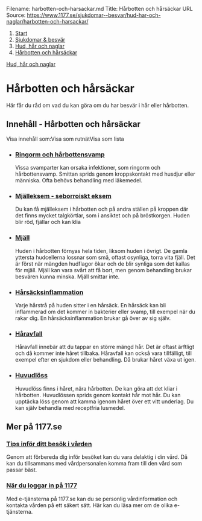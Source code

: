 Filename: harbotten-och-harsackar.md
Title: Hårbotten och hårsäckar
URL Source: https://www.1177.se/sjukdomar--besvar/hud-har-och-naglar/harbotten-och-harsackar/

1.  [Start](https://www.1177.se/)
2.  [Sjukdomar & besvär](https://www.1177.se/sjukdomar--besvar/)
3.  [Hud, hår och naglar](https://www.1177.se/sjukdomar--besvar/hud-har-och-naglar/)
4.  [Hårbotten och hårsäckar](https://www.1177.se/sjukdomar--besvar/hud-har-och-naglar/harbotten-och-harsackar/)

[Hud, hår och naglar](https://www.1177.se/sjukdomar--besvar/hud-har-och-naglar/)

Hårbotten och hårsäckar
=======================

Här får du råd om vad du kan göra om du har besvär i hår eller hårbotten.

Innehåll - Hårbotten och hårsäckar
----------------------------------

Visa innehåll som:Visa som rutnätVisa som lista

*   ### [Ringorm och hårbottensvamp](https://www.1177.se/sjukdomar--besvar/hud-har-och-naglar/harbotten-och-harsackar/ringorm-och-harbottensvamp/)
    
    Vissa svamparter kan orsaka infektioner, som ringorm och hårbottensvamp. Smittan sprids genom kroppskontakt med husdjur eller människa. Ofta behövs behandling med läkemedel.
    
*   ### [Mjälleksem - seborroiskt eksem](https://www.1177.se/sjukdomar--besvar/hud-har-och-naglar/harbotten-och-harsackar/mjalleksem---seborroiskt-eksem/)
    
    Du kan få mjälleksem i hårbotten och på andra ställen på kroppen där det finns mycket talgkörtlar, som i ansiktet och på bröstkorgen. Huden blir röd, fjällar och kan klia
    
*   ### [Mjäll](https://www.1177.se/sjukdomar--besvar/hud-har-och-naglar/harbotten-och-harsackar/mjall/)
    
    Huden i hårbotten förnyas hela tiden, liksom huden i övrigt. De gamla yttersta hudcellerna lossnar som små, oftast osynliga, torra vita fjäll. Det är först när mängden hudflagor ökar och de blir synliga som det kallas för mjäll. Mjäll kan vara svårt att få bort, men genom behandling brukar besvären kunna minska. Mjäll smittar inte.
    
*   ### [Hårsäcksinflammation](https://www.1177.se/sjukdomar--besvar/hud-har-och-naglar/harbotten-och-harsackar/harsacksinflammation/)
    
    Varje hårstrå på huden sitter i en hårsäck. En hårsäck kan bli inflammerad om det kommer in bakterier eller svamp, till exempel när du rakar dig. En hårsäcksinflammation brukar gå över av sig själv.
    
*   ### [Håravfall](https://www.1177.se/sjukdomar--besvar/hud-har-och-naglar/harbotten-och-harsackar/haravfall/)
    
    Håravfall innebär att du tappar en större mängd hår. Det är oftast ärftligt och då kommer inte håret tillbaka. Håravfall kan också vara tillfälligt, till exempel efter en sjukdom eller behandling. Då brukar håret växa ut igen.
    
*   ### [Huvudlöss](https://www.1177.se/sjukdomar--besvar/hud-har-och-naglar/harbotten-och-harsackar/huvudloss/)
    
    Huvudlöss finns i håret, nära hårbotten. De kan göra att det kliar i hårbotten. Huvudlössen sprids genom kontakt hår mot hår. Du kan upptäcka löss genom att kamma igenom håret över ett vitt underlag. Du kan själv behandla med receptfria lusmedel.
    

Mer på 1177.se
--------------

### [Tips inför ditt besök i vården](https://www.1177.se/sa-fungerar-varden/var-med-och-bestam-om-din-vard/tips-infor-ditt-besok-i-varden/)

Genom att förbereda dig inför besöket kan du vara delaktig i din vård. Då kan du tillsammans med vårdpersonalen komma fram till den vård som passar bäst.

### [När du loggar in på 1177](https://www.1177.se/om-1177/nar-du-loggar-in-pa-1177.se/)

Med e-tjänsterna på 1177.se kan du se personlig vårdinformation och kontakta vården på ett säkert sätt. Här kan du läsa mer om de olika e-tjänsterna.
